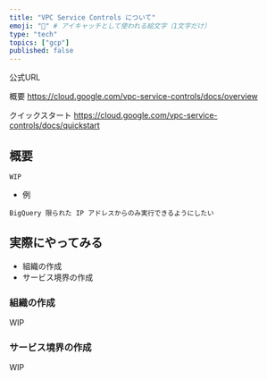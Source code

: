 ```yaml
---
title: "VPC Service Controls について"
emoji: "🔰" # アイキャッチとして使われる絵文字（1文字だけ）
type: "tech"
topics: ["gcp"]
published: false
---
```



公式URL

概要
https://cloud.google.com/vpc-service-controls/docs/overview


クイックスタート
https://cloud.google.com/vpc-service-controls/docs/quickstart

## 概要

```
WIP
```

+ 例

```
BigQuery 限られた IP アドレスからのみ実行できるようにしたい
```

## 実際にやってみる

+ 組織の作成
+ サービス境界の作成

### 組織の作成

WIP

### サービス境界の作成

WIP

